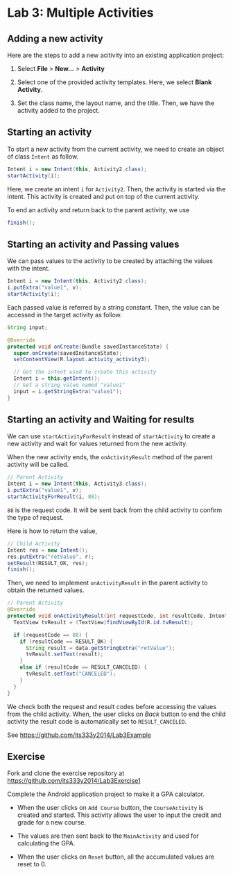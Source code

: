 # Lab 3: Multiple Activities

## Adding a new activity

Here are the steps to add a new acitivity into an existing application project:

1. Select **File** > **New...** > **Activity**

2. Select one of the provided activity templates. Here, we select **Blank Activity**.

3. Set the class name, the layout name, and the title. Then, we have the activity added to the project.

## Starting an activity

To start a new activity from the current activity, we need to create an object of class `Intent` as follow.

```java
Intent i = new Intent(this, Activity2.class);
startActivity(i);
```
Here, we create an intent `i` for `Activity2`. Then, the activity is started via the intent. This activity is created and put on top of the current activity.

To end an activity and return back to the parent activity, we use

```java
finish();
```

## Starting an activity and Passing values

We can pass values to the activity to be created by attaching the values with the intent.

```java
Intent i = new Intent(this, Activity2.class);
i.putExtra("value1", v);
startActivity(i);
```

Each passed value is referred by a string constant. Then, the value can be accessed in the target activity as follow.

```java
String input;

@Override
protected void onCreate(Bundle savedInstanceState) {
  super.onCreate(savedInstanceState);
  setContentView(R.layout.activity_activity3);

  // Get the intent used to create this activity
  Intent i = this.getIntent();
  // Get a string value named "value1"
  input = i.getStringExtra("value1");
}
```

## Starting an activity and Waiting for results

We can use `startActivityForResult` instead of `startActivity` to create a new activity and wait for values returned from the new activity.

When the new activity ends, the `onActivityResult` method of the parent activity will be called.

```java
// Parent Activity
Intent i = new Intent(this, Activity3.class);
i.putExtra("value1", v);
startActivityForResult(i, 88);
```

`88` is the request code. It will be sent back from the child activity to confirm the type of request.

Here is how to return the value,

```java
// Child Activity
Intent res = new Intent();
res.putExtra("retValue", r);
setResult(RESULT_OK, res);
finish();
```

Then, we need to implement `onActivityResult` in the parent activity to obtain the returned values.

```java
// Parent Activity
@Override
protected void onActivityResult(int requestCode, int resultCode, Intent data) {
  TextView tvResult = (TextView)findViewById(R.id.tvResult);

  if (requestCode == 88) {
    if (resultCode == RESULT_OK) {
      String result = data.getStringExtra("retValue");
      tvResult.setText(result);
    }
    else if (resultCode == RESULT_CANCELED) {
      tvResult.setText("CANCELED");
    }
  }
}
```

We check both the request and result codes before accessing the values from the child activity. When, the user clicks on *Back* button to end the child activity the result code is automatically set to `RESULT_CANCELED`.

See https://github.com/its333y2014/Lab3Example


## Exercise

Fork and clone the exercise repository at https://github.com/its333y2014/Lab3Exercise1

Complete the Android application project to make it a GPA calculator.

- When the user clicks on `Add Course` button, the `CourseActivity` is created and started. This activity allows the user to input the credit and grade for a new course.

- The values are then sent back to the `MainActivity` and used for calculating the GPA.

- When the user clicks on `Reset` button, all the accumulated values are reset to 0.
